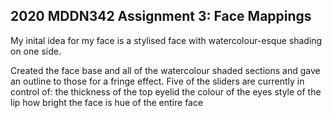 ## 2020 MDDN342 Assignment 3: Face Mappings

My inital idea for my face is a stylised face with watercolour-esque shading on one side.

Created the face base and all of the watercolour shaded sections and gave an outline to those for a fringe effect.
Five of the sliders are currently in control of:
  the thickness of the top eyelid
  the colour of the eyes
  style of the lip
  how bright the face is
  hue of the entire face
